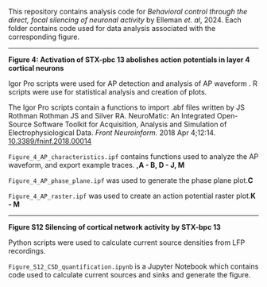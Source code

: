 This repository contains  analysis code for _Behavioral control through the direct, focal silencing of neuronal activity_ by Elleman _et. al_, 2024. Each folder contains code used for data analysis associated with the corresponding figure. 

****

**Figure 4: Activation of STX-pbc 13 abolishes action potentials in layer 4 cortical neurons** 

Igor Pro scripts were used for AP detection and analysis of AP waveform . R scripts were use for statistical analysis and creation of plots. 

The Igor Pro scripts contain a functions to import .abf files written by JS Rothman Rothman JS and Silver RA. NeuroMatic: An Integrated Open-Source Software Toolkit for Acquisition, Analysis and Simulation of Electrophysiological Data. _Front Neuroinform._ 2018 Apr 4;12:14. [10.3389/fninf.2018.00014](https://www.frontiersin.org/articles/10.3389/fninf.2018.00014/full)


`Figure_4_AP_characteristics.ipf` contains functions used to analyze the AP waveform, and export example traces. **,A - B, D - J, M**

`Figure_4_AP_phase_plane.ipf` was used to generate the phase plane plot.**C**

`Figure_4_AP_raster.ipf` was used to create an action potential raster plot.**K - M**

****
**Figure S12 Silencing of cortical network activity by STX-bpc 13**

Python scripts were used to calculate current source densities from LFP recordings.

`Figure_S12_CSD_quantification.ipynb` is a Jupyter Notebook which contains code used to calculate current sources and sinks and generate the figure.











